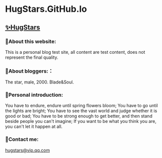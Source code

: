 # HugStars.GitHub.Io 
## [✨HugStars](https://hugstars.github.io)

### 🍉About this website:

This is a personal blog test site, all content are test content, does not represent the final quality.
 
### 🍓About bloggers:：

The star, male, 2000. Blade&Soul.
 
### 🍒Personal introduction:

You have to endure, endure until spring flowers bloom;
You have to go until the lights are bright;
You have to see the vast world and judge whether it is good or bad;
You have to be strong enough to get better, and then stand beside people you can't imagine;
If you want to be what you think you are, you can't let it happen at all.
 
### 🍇Contact me:

hugstars@vip.qq.com
